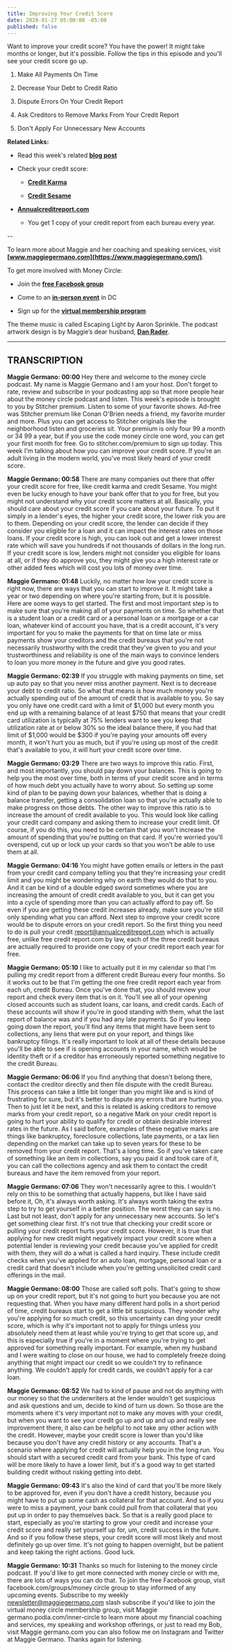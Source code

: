 ```yaml
---
title: Improving Your Credit Score
date: 2020-01-27 05:00:00 -05:00
published: false
---
```


Want to improve your credit score? You have the power! It might take months or longer, but it's possible. Follow the tips in this episode and you'll see your credit score go up.

1. Make All Payments On Time

2. Decrease Your Debt to Credit Ratio

3. Dispute Errors On Your Credit Report

4. Ask Creditors to Remove Marks From Your Credit Report

5. Don't Apply For Unnecessary New Accounts

**Related Links:**

* Read this week's related **[blog post](https://dashboard.simplecast.com/episodes/www.maggiegermano.com/blog/5-ways-to-improve-your-credit-score)**

* Check your credit score:

  * **[Credit Karma](https://dashboard.simplecast.com/episodes/www.creditkarma.com)**

  * **[Credit Sesame](https://dashboard.simplecast.com/episodes/www.creditsesame.com)**

* **[Annualcreditreport.com](https://dashboard.simplecast.com/episodes/www.annualcreditreport.com)**

  * You get 1 copy of your credit report from each bureau every year.

--

To learn more about Maggie and her coaching and speaking services, visit **[www.maggiegermano.com](https://www.maggiegermano.com/)**.

To get more involved with Money Circle:

* Join the **[free Facebook group](https://www.facebook.com/groups/MoneyCircleGroup)**

* Come to an **[in-person event](https://www.maggiegermano.com/moneycircle/)** in DC

* Sign up for the **[virtual membership program](https://maggiegermano.podia.com/inner-circle)**

The theme music is called Escaping Light by Aaron Sprinkle. The podcast artwork design is by Maggie’s dear husband, **[Dan Rader](https://danrdesign.com/)**.

---

## TRANSCRIPTION

**Maggie Germano: 00:00** Hey there and welcome to the money circle podcast. My name is Maggie Germano and I am your host. Don't forget to rate, review and subscribe in your podcasting app so that more people hear about the money circle podcast and listen. This week's episode is brought to you by Stitcher premium. Listen to some of your favorite shows. Ad-free was Stitcher premium like Conan O'Brien needs a friend, my favorite murder and more. Plus you can get access to Stitcher originals like the neighborhood listen and groceries sit. Your premium is only four 99 a month or 34 99 a year, but if you use the code money circle one word, you can get your first month for free. Go to stitcher.com/premium to sign up today. This week I'm talking about how you can improve your credit score. If you're an adult living in the modern world, you've most likely heard of your credit score.

**Maggie Germano: 00:58** There are many companies out there that offer your credit score for free, like credit karma and credit Sesame. You might even be lucky enough to have your bank offer that to you for free, but you might not understand why your credit score matters at all. Basically, you should care about your credit score if you care about your future. To put it simply in a lender's eyes, the higher your credit score, the lower risk you are to them. Depending on your credit score, the lender can decide if they consider you eligible for a loan and it can impact the interest rates on those loans. If your credit score is high, you can look out and get a lower interest rate which will save you hundreds if not thousands of dollars in the long run. If your credit score is low, lenders might not consider you eligible for loans at all, or if they do approve you, they might give you a high interest rate or other added fees which will cost you lots of money over time.

**Maggie Germano: 01:48** Luckily, no matter how low your credit score is right now, there are ways that you can start to improve it. It might take a year or two depending on where you're starting from, but it is possible. Here are some ways to get started. The first and most important step is to make sure that you're making all of your payments on time. So whether that is a student loan or a credit card or a personal loan or a mortgage or a car loan, whatever kind of account you have, that is a credit account, it's very important for you to make the payments for that on time late or miss payments show your creditors and the credit bureaus that you're not necessarily trustworthy with the credit that they've given to you and your trustworthiness and reliability is one of the main ways to convince lenders to loan you more money in the future and give you good rates.

**Maggie Germano: 02:39** If you struggle with making payments on time, set up auto pay so that you never miss another payment. Next is to decrease your debt to credit ratio. So what that means is how much money you're actually spending out of the amount of credit that is available to you. So say you only have one credit card with a limit of $1,000 but every month you end up with a remaining balance of at least $750 that means that your credit card utilization is typically at 75% lenders want to see you keep that utilization rate at or below 30% so the ideal balance there, if you had that limit of $1,000 would be $300 if you're paying your amounts off every month, it won't hurt you as much, but if you're using up most of the credit that's available to you, it will hurt your credit score over time.

**Maggie Germano: 03:29** There are two ways to improve this ratio. First, and most importantly, you should pay down your balances. This is going to help you the most over time, both in terms of your credit score and in terms of how much debt you actually have to worry about. So setting up some kind of plan to be paying down your balances, whether that is doing a balance transfer, getting a consolidation loan so that you're actually able to make progress on those debts. The other way to improve this ratio is to increase the amount of credit available to you. This would look like calling your credit card company and asking them to increase your credit limit. Of course, if you do this, you need to be certain that you won't increase the amount of spending that you're putting on that card. If you're worried you'll overspend, cut up or lock up your cards so that you won't be able to use them at all.

**Maggie Germano: 04:16** You might have gotten emails or letters in the past from your credit card company telling you that they're increasing your credit limit and you might be wondering why on earth they would do that to you. And it can be kind of a double edged sword sometimes where you are increasing the amount of credit credit available to you, but it can get you into a cycle of spending more than you can actually afford to pay off. So even if you are getting these credit increases already, make sure you're still only spending what you can afford. Next step to improve your credit score would be to dispute errors on your credit report. So the first thing you need to do is pull your credit report@annualcreditreport.com which is actually free, unlike free credit report.com by law, each of the three credit bureaus are actually required to provide one copy of your credit report each year for free.

**Maggie Germano: 05:10** I like to actually put it in my calendar so that I'm pulling my credit report from a different credit Bureau every four months. So it works out to be that I'm getting the one free credit report each year from each uh, credit Bureau. Once you've done that, you should review your report and check every item that is on it. You'll see all of your opening closed accounts such as student loans, car loans, and credit cards. Each of these accounts will show if you're in good standing with them, what the last report of balance was and if you had any late payments. So if you keep going down the report, you'll find any items that might have been sent to collections, any liens that were put on your report, and things like bankruptcy filings. It's really important to look at all of these details because you'll be able to see if is opening accounts in your name, which would be identity theft or if a creditor has erroneously reported something negative to the credit Bureau.

**Maggie Germano: 06:06** If you find anything that doesn't belong there, contact the creditor directly and then file dispute with the credit Bureau. This process can take a little bit longer than you might like and is kind of frustrating for sure, but it's better to dispute any errors that are hurting you. Then to just let it be next, and this is related is asking creditors to remove marks from your credit report, so a negative Mark on your credit report is going to hurt your ability to qualify for credit or obtain desirable interest rates in the future. As I said before, examples of these negative marks are things like bankruptcy, foreclosure collections, late payments, or a tax lien depending on the market can take up to seven years for these to be removed from your credit report. That's a long time. So if you've taken care of something like an item in collections, say you paid it and took care of it, you can call the collections agency and ask them to contact the credit bureaus and have the item removed from your report.

**Maggie Germano: 07:06** They won't necessarily agree to this. I wouldn't rely on this to be something that actually happens, but like I have said before it, Oh, it's always worth asking. It's always worth taking the extra step to try to get yourself in a better position. The worst they can say is no. Last but not least, don't apply for any unnecessary new accounts. So let's get something clear first. It's not true that checking your credit score or pulling your credit report hurts your credit score. However, it is true that applying for new credit might negatively impact your credit score when a potential lender is reviewing your credit because you've applied for credit with them, they will do a what is called a hard inquiry. These include credit checks when you've applied for an auto loan, mortgage, personal loan or a credit card that doesn't include when you're getting unsolicited credit card offerings in the mail.

**Maggie Germano: 08:00** Those are called soft polls. That's going to show up on your credit report, but it's not going to hurt you because you are not requesting that. When you have many different hard polls in a short period of time, credit bureaus start to get a little bit suspicious. They wonder why you're applying for so much credit, so this uncertainty can ding your credit score, which is why it's important not to apply for things unless you absolutely need them at least while you're trying to get that score up, and this is especially true if you're in a moment where you're trying to get approved for something really important. For example, when my husband and I were waiting to close on our house, we had to completely freeze doing anything that might impact our credit so we couldn't try to refinance anything. We couldn't apply for credit cards, we couldn't apply for a car loan.

**Maggie Germano: 08:52** We had to kind of pause and not do anything with our money so that the underwriters at the lender wouldn't get suspicious and ask questions and um, decide to kind of turn us down. So those are the moments where it's very important not to make any moves with your credit, but when you want to see your credit go up and up and up and really see improvement there, it also can be helpful to not take any other action with the credit. However, maybe your credit score is lower than you'd like because you don't have any credit history or any accounts. That's a scenario where applying for credit will actually help you in the long run. You should start with a secured credit card from your bank. This type of card will be more likely to have a lower limit, but it's a good way to get started building credit without risking getting into debt.

**Maggie Germano: 09:43** It's also the kind of card that you'll be more likely to be approved for, even if you don't have a credit history, because you might have to put up some cash as collateral for that account. And so if you were to miss a payment, your bank could pull from that collateral that you put up in order to pay themselves back. So that is a really good place to start, especially as you're starting to grow your credit and increase your credit score and really set yourself up for, um, credit success in the future. And so if you follow these steps, your credit score will most likely and most definitely go up over time. It's not going to happen overnight, but be patient and keep taking the right actions. Good luck.

**Maggie Germano: 10:31** Thanks so much for listening to the money circle podcast. If you'd like to get more connected with money circle or with me, there are lots of ways you can do that. To join the free Facebook group, visit facebook.com/groups/money circle group to stay informed of any upcoming events. Subscribe to my weekly newsletter@maggiegermano.com slash subscribe if you'd like to join the virtual money circle membership group, visit Maggie germano.podia.com/inner-circle to learn more about my financial coaching and services, my speaking and workshop offerings, or just to read my Bob, visit Maggie germano.com you can also follow me on Instagram and Twitter at Maggie Germano. Thanks again for listening.